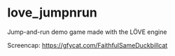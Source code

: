# love_jumpnrun
Jump-and-run demo game made with the LÖVE engine

Screencap: https://gfycat.com/FaithfulSameDuckbillcat
